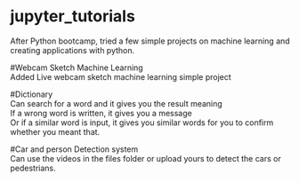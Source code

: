 # jupyter_tutorials
After Python bootcamp, tried a few simple projects on machine learning and creating applications with python.

#Webcam Sketch Machine Learning<br>
Added Live webcam sketch machine learning simple project

#Dictionary<br>
Can search for a word and it gives you the result meaning<br>
If a wrong word is written, it gives you a message<br>
Or if a similar word is input, it gives you similar words for you to confirm whether you meant that.

#Car and person Detection system<br>
Can use the videos in the files folder or upload yours to detect the cars or pedestrians.
